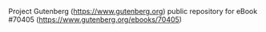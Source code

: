 Project Gutenberg (https://www.gutenberg.org) public repository for
eBook #70405 (https://www.gutenberg.org/ebooks/70405)
